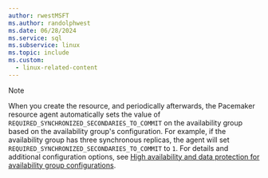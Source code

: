 ```yaml
---
author: rwestMSFT
ms.author: randolphwest
ms.date: 06/28/2024
ms.service: sql
ms.subservice: linux
ms.topic: include
ms.custom:
  - linux-related-content
---
```

> [!NOTE]  
> When you create the resource, and periodically afterwards, the Pacemaker resource agent automatically sets the value of `REQUIRED_SYNCHRONIZED_SECONDARIES_TO_COMMIT` on the availability group based on the availability group's configuration. For example, if the availability group has three synchronous replicas, the agent will set `REQUIRED_SYNCHRONIZED_SECONDARIES_TO_COMMIT` to `1`. For details and additional configuration options, see [High availability and data protection for availability group configurations](../sql-server-linux-availability-group-ha.md).
